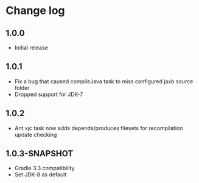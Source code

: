 # Change log

## 1.0.0
* Initial release

## 1.0.1
* Fix a bug that caused compileJava task to miss configured jaxb source folder
* Dropped support for JDK-7

## 1.0.2
* Ant xjc task now adds depends/produces filesets for recompilation update checking

## 1.0.3-SNAPSHOT
* Gradle 3.3 compatibility
* Set JDK-8 as default
